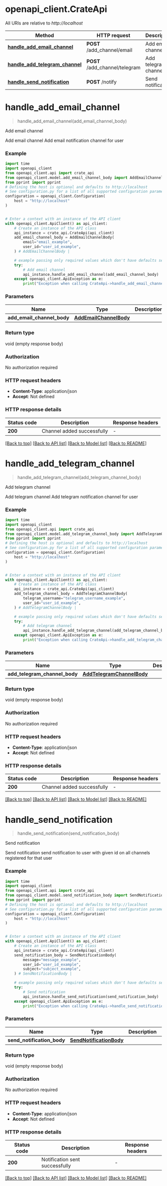 # openapi_client.CrateApi

All URIs are relative to *http://localhost*

Method | HTTP request | Description
------------- | ------------- | -------------
[**handle_add_email_channel**](CrateApi.md#handle_add_email_channel) | **POST** /add_channel/email | Add email channel
[**handle_add_telegram_channel**](CrateApi.md#handle_add_telegram_channel) | **POST** /add_channel/telegram | Add telegram channel
[**handle_send_notification**](CrateApi.md#handle_send_notification) | **POST** /notify | Send notification


# **handle_add_email_channel**
> handle_add_email_channel(add_email_channel_body)

Add email channel

Add email channel  Add email notification channel for user 

### Example


```python
import time
import openapi_client
from openapi_client.api import crate_api
from openapi_client.model.add_email_channel_body import AddEmailChannelBody
from pprint import pprint
# Defining the host is optional and defaults to http://localhost
# See configuration.py for a list of all supported configuration parameters.
configuration = openapi_client.Configuration(
    host = "http://localhost"
)


# Enter a context with an instance of the API client
with openapi_client.ApiClient() as api_client:
    # Create an instance of the API class
    api_instance = crate_api.CrateApi(api_client)
    add_email_channel_body = AddEmailChannelBody(
        email="email_example",
        user_id="user_id_example",
    ) # AddEmailChannelBody | 

    # example passing only required values which don't have defaults set
    try:
        # Add email channel
        api_instance.handle_add_email_channel(add_email_channel_body)
    except openapi_client.ApiException as e:
        print("Exception when calling CrateApi->handle_add_email_channel: %s\n" % e)
```


### Parameters

Name | Type | Description  | Notes
------------- | ------------- | ------------- | -------------
 **add_email_channel_body** | [**AddEmailChannelBody**](AddEmailChannelBody.md)|  |

### Return type

void (empty response body)

### Authorization

No authorization required

### HTTP request headers

 - **Content-Type**: application/json
 - **Accept**: Not defined


### HTTP response details

| Status code | Description | Response headers |
|-------------|-------------|------------------|
**200** | Channel added successfully |  -  |

[[Back to top]](#) [[Back to API list]](../README.md#documentation-for-api-endpoints) [[Back to Model list]](../README.md#documentation-for-models) [[Back to README]](../README.md)

# **handle_add_telegram_channel**
> handle_add_telegram_channel(add_telegram_channel_body)

Add telegram channel

Add telegram channel  Add telegram notification channel for user 

### Example


```python
import time
import openapi_client
from openapi_client.api import crate_api
from openapi_client.model.add_telegram_channel_body import AddTelegramChannelBody
from pprint import pprint
# Defining the host is optional and defaults to http://localhost
# See configuration.py for a list of all supported configuration parameters.
configuration = openapi_client.Configuration(
    host = "http://localhost"
)


# Enter a context with an instance of the API client
with openapi_client.ApiClient() as api_client:
    # Create an instance of the API class
    api_instance = crate_api.CrateApi(api_client)
    add_telegram_channel_body = AddTelegramChannelBody(
        telegram_username="telegram_username_example",
        user_id="user_id_example",
    ) # AddTelegramChannelBody | 

    # example passing only required values which don't have defaults set
    try:
        # Add telegram channel
        api_instance.handle_add_telegram_channel(add_telegram_channel_body)
    except openapi_client.ApiException as e:
        print("Exception when calling CrateApi->handle_add_telegram_channel: %s\n" % e)
```


### Parameters

Name | Type | Description  | Notes
------------- | ------------- | ------------- | -------------
 **add_telegram_channel_body** | [**AddTelegramChannelBody**](AddTelegramChannelBody.md)|  |

### Return type

void (empty response body)

### Authorization

No authorization required

### HTTP request headers

 - **Content-Type**: application/json
 - **Accept**: Not defined


### HTTP response details

| Status code | Description | Response headers |
|-------------|-------------|------------------|
**200** | Channel added successfully |  -  |

[[Back to top]](#) [[Back to API list]](../README.md#documentation-for-api-endpoints) [[Back to Model list]](../README.md#documentation-for-models) [[Back to README]](../README.md)

# **handle_send_notification**
> handle_send_notification(send_notification_body)

Send notification

Send notification  send notification to user with given id on all channels registered for that user 

### Example


```python
import time
import openapi_client
from openapi_client.api import crate_api
from openapi_client.model.send_notification_body import SendNotificationBody
from pprint import pprint
# Defining the host is optional and defaults to http://localhost
# See configuration.py for a list of all supported configuration parameters.
configuration = openapi_client.Configuration(
    host = "http://localhost"
)


# Enter a context with an instance of the API client
with openapi_client.ApiClient() as api_client:
    # Create an instance of the API class
    api_instance = crate_api.CrateApi(api_client)
    send_notification_body = SendNotificationBody(
        message="message_example",
        user_id="user_id_example",
        subject="subject_example",
    ) # SendNotificationBody | 

    # example passing only required values which don't have defaults set
    try:
        # Send notification
        api_instance.handle_send_notification(send_notification_body)
    except openapi_client.ApiException as e:
        print("Exception when calling CrateApi->handle_send_notification: %s\n" % e)
```


### Parameters

Name | Type | Description  | Notes
------------- | ------------- | ------------- | -------------
 **send_notification_body** | [**SendNotificationBody**](SendNotificationBody.md)|  |

### Return type

void (empty response body)

### Authorization

No authorization required

### HTTP request headers

 - **Content-Type**: application/json
 - **Accept**: Not defined


### HTTP response details

| Status code | Description | Response headers |
|-------------|-------------|------------------|
**200** | Notification sent successfully |  -  |

[[Back to top]](#) [[Back to API list]](../README.md#documentation-for-api-endpoints) [[Back to Model list]](../README.md#documentation-for-models) [[Back to README]](../README.md)

